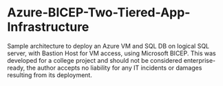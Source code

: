 # Azure-BICEP-Two-Tiered-App-Infrastructure
Sample architecture to deploy an Azure VM and SQL DB on logical SQL server, with Bastion Host for VM access, using Microsoft BICEP. This was developed for a college project and should not be considered enterprise-ready, the author accepts no liability for any IT incidents or damages resulting from its deployment.
